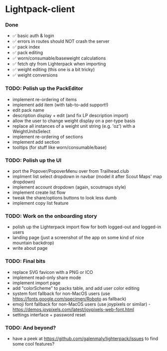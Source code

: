 # Lightpack-client

### Done

- ✅ basic auth & login
- ✅ errors in routes should NOT crash the server
- ✅ pack index
- ✅ pack editing
- ✅ worn/consumable/baseweight calculations
- ✅ fetch qty from Lighterpack when importing
- ✅ weight editing (this one is a bit tricky)
- ✅ weight conversions

### TODO: Polish up the PackEditor

- implement re-ordering of items
- implement add item (with tab-to-add support!)
- edit pack name
- description display + edit (and fix LP description import)
- allow the user to change weight display on a per-type basis
- replace all instances of a weight unit string (e.g. 'oz') with a WeightUnitsSelect
- implement re-ordering of sections
- implement add section
- tooltips (for stuff like worn/consumable/base)

### TODO: Polish up the UI

- port the Popover/PopoverMenu over from Trailhead.club
- implment list select dropdown in navbar (model it after Scout Maps' map dropdown)
- implement account dropdown (again, scoutmaps style)
- implement create list flow
- tweak the share/options buttons to look less dumb
- implement copy list feature

### TODO: Work on the onboarding story

- polish up the Lighterpack import flow for both logged-out and logged-in users
- landing page (just a screenshot of the app on some kind of nice mountain backdrop)
- write about page

### TODO: Final bits

- replace SVG favicon with a PNG or ICO
- implement read-only share mode
- implement import page
- add "colorScheme" to packs table, and add user color editing
- system font fallback for non-MacOS users (use https://fonts.google.com/specimen/Roboto as fallback)
- emoji font fallback for non-MacOS users (use joypixels or similar) - https://demos.joypixels.com/latest/joypixels-web-font.html
- settings interface + password reset

### TODO: And beyond?

- have a peek at https://github.com/galenmaly/lighterpack/issues to find some cool features?
